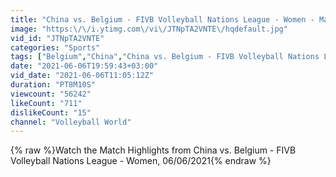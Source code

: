 ```yaml
---
title: "China vs. Belgium - FIVB Volleyball Nations League - Women - Match Highlights, 06\/06\/2021"
image: "https:\/\/i.ytimg.com\/vi\/JTNpTA2VNTE\/hqdefault.jpg"
vid_id: "JTNpTA2VNTE"
categories: "Sports"
tags: ["Belgium","China","China vs. Belgium - FIVB Volleyball Nations League - Women"]
date: "2021-06-06T19:59:43+03:00"
vid_date: "2021-06-06T11:05:12Z"
duration: "PT8M10S"
viewcount: "56242"
likeCount: "711"
dislikeCount: "15"
channel: "Volleyball World"
---
```

{% raw %}Watch the Match Highlights from China vs. Belgium - FIVB Volleyball Nations League - Women, 06/06/2021{% endraw %}
